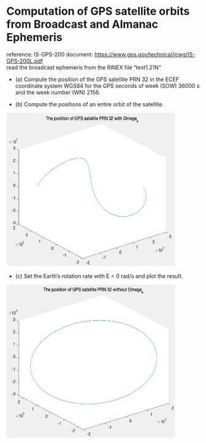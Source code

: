 # Computation of GPS satellite orbits from Broadcast and Almanac Ephemeris
reference: IS-GPS-200 document: https://www.gps.gov/technical/icwg/IS-GPS-200L.pdf  <br /> 
read the broadcast ephemeris from the RINEX file “test1.21N”
*  (a) Compute the position of the GPS satellite PRN 32 in the ECEF coordinate system WGS84 for the GPS seconds of week (SOW) 36000 s and the week number (WN) 2156.

*  (b) Compute the positions of an entire orbit of the satellite. <br /> 
<img src="https://github.com/TzuLai/GPS-satellite-orbits/blob/main/b.png"  width="440" height="400">


*  (c) Set the Earth’s rotation rate with E = 0 rad/s and plot the result. <br /> 
<img src="https://github.com/TzuLai/GPS-satellite-orbits/blob/main/c.png"  width="440" height="400">
